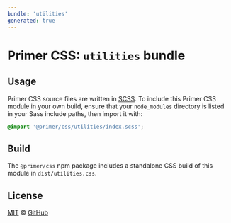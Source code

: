 ```yaml
---
bundle: 'utilities'
generated: true
---
```


# Primer CSS: `utilities` bundle

## Usage

Primer CSS source files are written in [SCSS]. To include this Primer CSS module
in your own build, ensure that your `node_modules` directory is listed in your
Sass include paths, then import it with:

```scss
@import '@primer/css/utilities/index.scss';
```

## Build

The `@primer/css` npm package includes a standalone CSS build of this module in
`dist/utilities.css`.

## License

[MIT](https://github.com/primer/css/blob/master/LICENSE) &copy;
[GitHub](https://github.com/)

[scss]: https://sass-lang.com/documentation/syntax#scss
